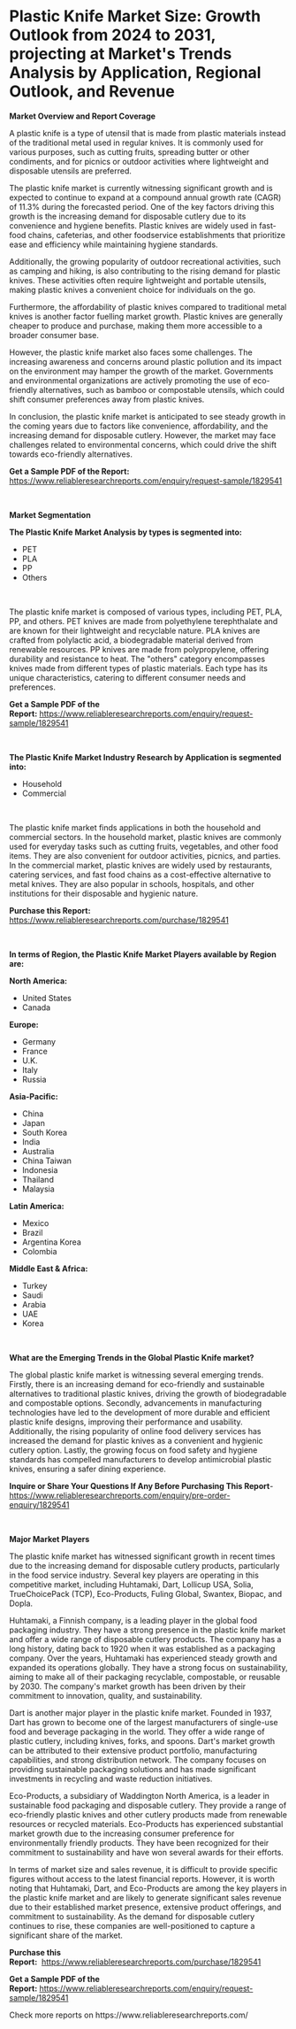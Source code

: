 <p><h1>Plastic Knife Market Size: Growth Outlook from 2024 to 2031, projecting at Market's Trends Analysis by Application, Regional Outlook, and Revenue</h1></p><p><strong>Market Overview and Report Coverage</strong></p>
<p><p>A plastic knife is a type of utensil that is made from plastic materials instead of the traditional metal used in regular knives. It is commonly used for various purposes, such as cutting fruits, spreading butter or other condiments, and for picnics or outdoor activities where lightweight and disposable utensils are preferred.</p><p>The plastic knife market is currently witnessing significant growth and is expected to continue to expand at a compound annual growth rate (CAGR) of 11.3% during the forecasted period. One of the key factors driving this growth is the increasing demand for disposable cutlery due to its convenience and hygiene benefits. Plastic knives are widely used in fast-food chains, cafeterias, and other foodservice establishments that prioritize ease and efficiency while maintaining hygiene standards.</p><p>Additionally, the growing popularity of outdoor recreational activities, such as camping and hiking, is also contributing to the rising demand for plastic knives. These activities often require lightweight and portable utensils, making plastic knives a convenient choice for individuals on the go.</p><p>Furthermore, the affordability of plastic knives compared to traditional metal knives is another factor fuelling market growth. Plastic knives are generally cheaper to produce and purchase, making them more accessible to a broader consumer base.</p><p>However, the plastic knife market also faces some challenges. The increasing awareness and concerns around plastic pollution and its impact on the environment may hamper the growth of the market. Governments and environmental organizations are actively promoting the use of eco-friendly alternatives, such as bamboo or compostable utensils, which could shift consumer preferences away from plastic knives.</p><p>In conclusion, the plastic knife market is anticipated to see steady growth in the coming years due to factors like convenience, affordability, and the increasing demand for disposable cutlery. However, the market may face challenges related to environmental concerns, which could drive the shift towards eco-friendly alternatives.</p></p>
<p><strong>Get a Sample PDF of the Report:</strong> <a href="https://www.reliableresearchreports.com/enquiry/request-sample/1829541">https://www.reliableresearchreports.com/enquiry/request-sample/1829541</a></p>
<p>&nbsp;</p>
<p><strong>Market Segmentation</strong></p>
<p><strong>The Plastic Knife Market Analysis by types is segmented into:</strong></p>
<p><ul><li>PET</li><li>PLA</li><li>PP</li><li>Others</li></ul></p>
<p>&nbsp;</p>
<p><p>The plastic knife market is composed of various types, including PET, PLA, PP, and others. PET knives are made from polyethylene terephthalate and are known for their lightweight and recyclable nature. PLA knives are crafted from polylactic acid, a biodegradable material derived from renewable resources. PP knives are made from polypropylene, offering durability and resistance to heat. The "others" category encompasses knives made from different types of plastic materials. Each type has its unique characteristics, catering to different consumer needs and preferences.</p></p>
<p><strong>Get a Sample PDF of the Report:</strong>&nbsp;<a href="https://www.reliableresearchreports.com/enquiry/request-sample/1829541">https://www.reliableresearchreports.com/enquiry/request-sample/1829541</a></p>
<p>&nbsp;</p>
<p><strong>The Plastic Knife Market Industry Research by Application is segmented into:</strong></p>
<p><ul><li>Household</li><li>Commercial</li></ul></p>
<p>&nbsp;</p>
<p><p>The plastic knife market finds applications in both the household and commercial sectors. In the household market, plastic knives are commonly used for everyday tasks such as cutting fruits, vegetables, and other food items. They are also convenient for outdoor activities, picnics, and parties. In the commercial market, plastic knives are widely used by restaurants, catering services, and fast food chains as a cost-effective alternative to metal knives. They are also popular in schools, hospitals, and other institutions for their disposable and hygienic nature.</p></p>
<p><strong>Purchase this Report:</strong>&nbsp; <a href="https://www.reliableresearchreports.com/purchase/1829541">https://www.reliableresearchreports.com/purchase/1829541</a></p>
<p>&nbsp;</p>
<p><strong>In terms of Region, the Plastic Knife Market Players available by Region are:</strong></p>
<p>
    <p> <strong> North America: </strong>
        <ul>
            <li>United States</li>
            <li>Canada</li>
        </ul>
        </p> 
    <p> <strong> Europe: </strong>
        <ul>
            <li>Germany</li>
            <li>France</li>
            <li>U.K.</li>
            <li>Italy</li>
            <li>Russia</li>
        </ul>
        </p> 
    <p> <strong> Asia-Pacific: </strong>
        <ul>
            <li>China</li>
            <li>Japan</li>
            <li>South Korea</li>
            <li>India</li>
            <li>Australia</li>
            <li>China Taiwan</li>
            <li>Indonesia</li>
            <li>Thailand</li>
            <li>Malaysia</li>
        </ul>
        </p> 
    <p> <strong> Latin America: </strong>
        <ul>
            <li>Mexico</li>
            <li>Brazil</li>
            <li>Argentina Korea</li>
            <li>Colombia</li>
        </ul>
        </p> 
    <p> <strong> Middle East & Africa: </strong>
        <ul>
            <li>Turkey</li>
            <li>Saudi</li>
            <li>Arabia</li>
            <li>UAE</li>
            <li>Korea</li>
        </ul>
    </p>
    </p>
<p>&nbsp;</p>
<p><strong>What are the Emerging Trends in the Global Plastic Knife market?</strong></p>
<p><p>The global plastic knife market is witnessing several emerging trends. Firstly, there is an increasing demand for eco-friendly and sustainable alternatives to traditional plastic knives, driving the growth of biodegradable and compostable options. Secondly, advancements in manufacturing technologies have led to the development of more durable and efficient plastic knife designs, improving their performance and usability. Additionally, the rising popularity of online food delivery services has increased the demand for plastic knives as a convenient and hygienic cutlery option. Lastly, the growing focus on food safety and hygiene standards has compelled manufacturers to develop antimicrobial plastic knives, ensuring a safer dining experience.</p></p>
<p><strong>Inquire or Share Your Questions If Any Before Purchasing This Report</strong>- <a href="https://www.reliableresearchreports.com/enquiry/pre-order-enquiry/1829541">https://www.reliableresearchreports.com/enquiry/pre-order-enquiry/1829541</a></p>
<p>&nbsp;</p>
<p><strong>Major Market Players</strong></p>
<p><p>The plastic knife market has witnessed significant growth in recent times due to the increasing demand for disposable cutlery products, particularly in the food service industry. Several key players are operating in this competitive market, including Huhtamaki, Dart, Lollicup USA, Solia, TrueChoicePack (TCP), Eco-Products, Fuling Global, Swantex, Biopac, and Dopla.</p><p>Huhtamaki, a Finnish company, is a leading player in the global food packaging industry. They have a strong presence in the plastic knife market and offer a wide range of disposable cutlery products. The company has a long history, dating back to 1920 when it was established as a packaging company. Over the years, Huhtamaki has experienced steady growth and expanded its operations globally. They have a strong focus on sustainability, aiming to make all of their packaging recyclable, compostable, or reusable by 2030. The company's market growth has been driven by their commitment to innovation, quality, and sustainability.</p><p>Dart is another major player in the plastic knife market. Founded in 1937, Dart has grown to become one of the largest manufacturers of single-use food and beverage packaging in the world. They offer a wide range of plastic cutlery, including knives, forks, and spoons. Dart's market growth can be attributed to their extensive product portfolio, manufacturing capabilities, and strong distribution network. The company focuses on providing sustainable packaging solutions and has made significant investments in recycling and waste reduction initiatives.</p><p>Eco-Products, a subsidiary of Waddington North America, is a leader in sustainable food packaging and disposable cutlery. They provide a range of eco-friendly plastic knives and other cutlery products made from renewable resources or recycled materials. Eco-Products has experienced substantial market growth due to the increasing consumer preference for environmentally friendly products. They have been recognized for their commitment to sustainability and have won several awards for their efforts.</p><p>In terms of market size and sales revenue, it is difficult to provide specific figures without access to the latest financial reports. However, it is worth noting that Huhtamaki, Dart, and Eco-Products are among the key players in the plastic knife market and are likely to generate significant sales revenue due to their established market presence, extensive product offerings, and commitment to sustainability. As the demand for disposable cutlery continues to rise, these companies are well-positioned to capture a significant share of the market.</p></p>
<p><strong>Purchase this Report:</strong>&nbsp;&nbsp;<a href="https://www.reliableresearchreports.com/purchase/1829541">https://www.reliableresearchreports.com/purchase/1829541</a></p>
<p></p>
<p><strong>Get a Sample PDF of the Report:</strong>&nbsp;<a href="https://www.reliableresearchreports.com/enquiry/request-sample/1829541">https://www.reliableresearchreports.com/enquiry/request-sample/1829541</a></p>
<p>Check more reports on https://www.reliableresearchreports.com/</p>